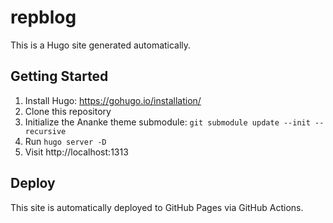 # repblog

This is a Hugo site generated automatically. 

## Getting Started

1. Install Hugo: https://gohugo.io/installation/
2. Clone this repository
3. Initialize the Ananke theme submodule: `git submodule update --init --recursive`
4. Run `hugo server -D`
5. Visit http://localhost:1313

## Deploy

This site is automatically deployed to GitHub Pages via GitHub Actions.